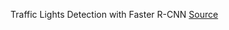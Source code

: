 Traffic Lights Detection with Faster R-CNN
[Source](https://www.kaggle.com/code/thanndoduy/traffic-lights-detection-with-faster-r-cnn)
